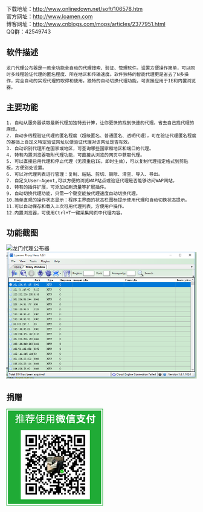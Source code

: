 下载地址：<a href="http://www.onlinedown.net/soft/106578.htm" target="_blank">http://www.onlinedown.net/soft/106578.htm</a> <br/>
官方网址：<a href="http://www.loamen.com" target="_blank">http://www.loamen.com</a> <br/>
博客网址：<a href="http://www.cnblogs.com/mops/articles/2377951.html" target="_blank">http://www.cnblogs.com/mops/articles/2377951.html</a> <br/>
QQ群：42549743

软件描述
------

    龙门代理公布器是一款全功能全自动的代理搜索、验证、管理软件。设置方便操作简单，可以同时多线程验证代理的匿名程度、所在地区和传输速度。软件独特的智能代理更是省去了N多操作，完全自动的实现代理的取得和使用。独特的自动切换代理功能，可直接应用于IE和内置浏览器。 

主要功能
------

	1. 自动从服务器读取最新代理加独特云计算，让你更快的找到快速的代理。省去自己找代理的麻烦。
	2. 自动多线程验证代理的匿名程度（超级匿名、普通匿名、透明代理），可在验证代理匿名程度的基础上自定义特定验证网址以便验证代理对该网址是否有效。
	3. 自动识别代理所在国家或地区，可查询哪些国家和地区和端口的代理。
	4. 特有内置浏览器吸附代理功能，可直接从浏览的网页中获取代理。
	5. 可以直接启用代理和停止代理（无须重启IE，即时生效），可以复制代理指定格式到剪贴板，方便别处设置。
	6. 可以对代理列表进行管理：复制、粘贴、剪切、删除、清空、导入、导出。
	7. 自定义User-Agent,可以方便的浏览WAP站点或验证代理是否能够访问WAP网站。
	8. 特有的插件扩展，可添加如刷流量等扩展插件。
	9. 自动切换代理功能，只需一个键变能按代理速度自动切换代理。
	10.简单直观的操作状态显示：程序主界面的状态栏图标提示使用代理和自动切换状态提示。
	11.可以自动保存和载入上次可用代理列表，方便用户操作。
	12.内置浏览器，可使用Ctrl+T一键采集网页中代理内容。

功能截图
------

![龙门代理公布器](http://pic002.cnblogs.com/images/2010/110188/2010121415203353.jpg)
![龙门代理公布器](documents/images/en_main.png)

捐赠
------

<img src="documents/images/wepay.png" width="256" height="256" alt="捐赠" />
